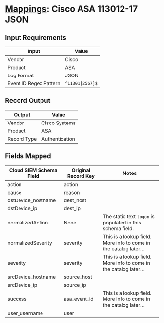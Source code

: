 # [Mappings](README.md): Cisco ASA 113012-17 JSON

## Input Requirements

|Input|Value|
|-----|-----|
|Vendor|Cisco|
|Product|ASA|
|Log Format|JSON|
|Event ID Regex Pattern|`^11301[2567]$`|

## Record Output

|Output|Value|
|------|-----|
|Vendor|Cisco Systems|
|Product|ASA|
|Record Type|Authentication|

## Fields Mapped

|Cloud SIEM Schema Field|Original Record Key|Notes|
|-----------------------|-------------------|-----|
|action|action||
|cause|reason||
|dstDevice_hostname|dest_host||
|dstDevice_ip|dest_ip||
|normalizedAction|None|The static text `logon` is populated in this schema field.|
|normalizedSeverity|severity|This is a lookup field. More info to come in the catalog later...|
|severity|severity|This is a lookup field. More info to come in the catalog later...|
|srcDevice_hostname|source_host||
|srcDevice_ip|source_ip||
|success|asa_event_id|This is a lookup field. More info to come in the catalog later...|
|user_username|user||

